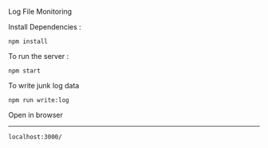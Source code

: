 Log File Monitoring

Install Dependencies :

`npm install`

To run the server :

`npm start`

To write junk log data


`npm run write:log`

Open in browser 

----------
`localhost:3000/`